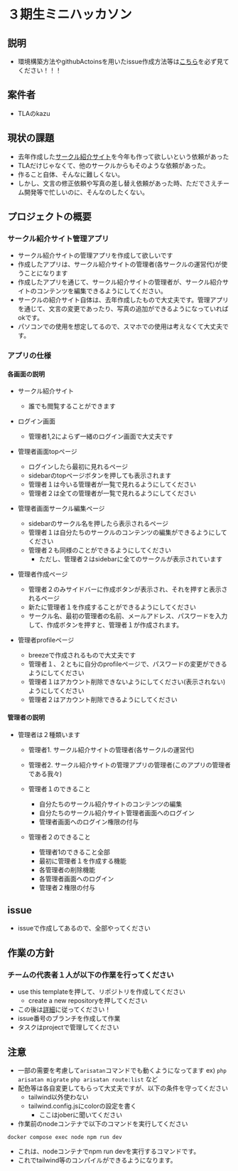 # ３期生ミニハッカソン
## 説明
- 環境構築方法やgithubActoinsを用いたissue作成方法等は[こちら](./setup.md)を必ず見てください！！！

## 案件者
- TLAのkazu

## 現状の課題
- 去年作成した[サークル紹介サイト](https://keiotla2023.vercel.app/)を今年も作って欲しいという依頼があった
- TLAだけじゃなくて、他のサークルからもそのような依頼があった。
- 作ること自体、そんなに難しくない。
- しかし、文言の修正依頼や写真の差し替え依頼があった時、ただでさえチーム開発等で忙しいのに、そんなのしたくない。


## プロジェクトの概要
### サークル紹介サイト管理アプリ
- サークル紹介サイトの管理アプリを作成して欲しいです
- 作成したアプリは、サークル紹介サイトの管理者(各サークルの運営代)が使うことになります
- 作成したアプリを通じて、サークル紹介サイトの管理者が、サークル紹介サイトのコンテンツを編集できるようにしてください。
- サークルの紹介サイト自体は、去年作成したもので大丈夫です。管理アプリを通じて、文言の変更であったり、写真の追加ができるようになっていればokです。
- パソコンでの使用を想定してるので、スマホでの使用は考えなくて大丈夫です。

### アプリの仕様

#### 各画面の説明
- サークル紹介サイト
    - 誰でも閲覧することができます
- ログイン画面
    - 管理者1,2によらず一緒のログイン画面で大丈夫です
- 管理者画面topページ
    - ログインしたら最初に見れるページ
    - sidebarのtopページボタンを押しても表示されます
    - 管理者１は今いる管理者が一覧で見れるようにしてください
    - 管理者２は全ての管理者が一覧で見れるようにしてください

- 管理者画面サークル編集ページ
    - sidebarのサークル名を押したら表示されるページ
    - 管理者１は自分たちのサークルのコンテンツの編集ができるようにしてください
    - 管理者２も同様のことができるようにしてください
        - ただし、管理者２はsidebarに全てのサークルが表示されています

- 管理者作成ページ
    - 管理者２のみサイドバーに作成ボタンが表示され、それを押すと表示されるページ
    - 新たに管理者１を作成することができるようにしてください
    - サークル名、最初の管理者の名前、メールアドレス、パスワードを入力して、作成ボタンを押すと、管理者１が作成されます。

- 管理者profileページ
    - breezeで作成されるもので大丈夫です
    - 管理者１、２ともに自分のprofileページで、パスワードの変更ができるようにしてください
    - 管理者１はアカウント削除できないようにしてください(表示されない)ようにしてください
    - 管理者２はアカウント削除できるようにしてください


#### 管理者の説明
- 管理者は２種類います
    - 管理者1. サークル紹介サイトの管理者(各サークルの運営代)
    - 管理者2. サークル紹介サイトの管理アプリの管理者(このアプリの管理者である我々)
  - 管理者１のできること
    - 自分たちのサークル紹介サイトのコンテンツの編集
    - 自分たちのサークル紹介サイト管理者画面へのログイン
    - 管理者画面へのログイン権限の付与

  - 管理者２のできること
    - 管理者1のできること全部
    - 最初に管理者１を作成する機能
    - 各管理者の削除機能
    - 各管理者画面へのログイン
    - 管理者２権限の付与





## issue
- issueで作成してあるので、全部やってください

## 作業の方針
### チームの代表者１人が以下の作業を行ってください
- use this templateを押して、リポジトリを作成してください
    - create a new repositoryを押してください
- この後は[詳細]((./setup.md))に従ってください！
- issue番号のブランチを作成して作業
- タスクはprojectで管理してください

## 注意
- 一部の需要を考慮して`arisatan`コマンドでも動くようになってます
ex) `php arisatan migrate` `php arisatan route:list` など
- 配色等は各自変更してもらって大丈夫ですが、以下の条件を守ってください
    - tailwind以外使わない
    - tailwind.config.jsにcolorの設定を書く
        - ここはjoberに聞いてください
- 作業前のnodeコンテナで以下のコマンドを実行してください
```
docker compose exec node npm run dev
```

- これは、nodeコンテナでnpm run devを実行するコマンドです。
- これでtailwind等のコンパイルができるようになります。



